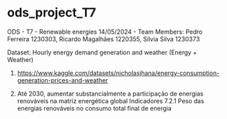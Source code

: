 # ods_project_T7
ODS - T7 - Renewable energies 
14/05/2024 - Team Members: Pedro Ferreira 1230303, Ricardo Magalhães 1220355, Sílvia Silva 1230373

Dataset: Hourly energy demand generation and weather (Energy + Weather)
1. https://www.kaggle.com/datasets/nicholasjhana/energy-consumption-generation-prices-and-weather



7. Até 2030, aumentar substancialmente a participação de energias renováveis na matriz energética global
Indicadores
7.2.1 Peso das energias renováveis no consumo total final de energia

   
   
